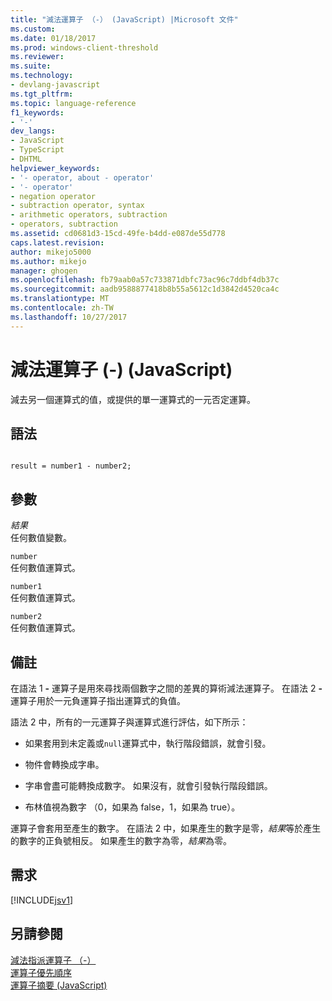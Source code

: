 ```yaml
---
title: "減法運算子 （-） (JavaScript) |Microsoft 文件"
ms.custom: 
ms.date: 01/18/2017
ms.prod: windows-client-threshold
ms.reviewer: 
ms.suite: 
ms.technology:
- devlang-javascript
ms.tgt_pltfrm: 
ms.topic: language-reference
f1_keywords:
- '-'
dev_langs:
- JavaScript
- TypeScript
- DHTML
helpviewer_keywords:
- '- operator, about - operator'
- '- operator'
- negation operator
- subtraction operator, syntax
- arithmetic operators, subtraction
- operators, subtraction
ms.assetid: cd0681d3-15cd-49fe-b4dd-e087de55d778
caps.latest.revision: 
author: mikejo5000
ms.author: mikejo
manager: ghogen
ms.openlocfilehash: fb79aab0a57c733871dbfc73ac96c7ddbf4db37c
ms.sourcegitcommit: aadb9588877418b8b55a5612c1d3842d4520ca4c
ms.translationtype: MT
ms.contentlocale: zh-TW
ms.lasthandoff: 10/27/2017
---
```

# <a name="subtraction-operator---javascript"></a>減法運算子 (-) (JavaScript)
減去另一個運算式的值，或提供的單一運算式的一元否定運算。  
  
## <a name="syntax"></a>語法  
  
```  
  
result = number1 - number2;  
```  
  
## <a name="parameters"></a>參數  
 *結果*  
 任何數值變數。  
  
 `number`  
 任何數值運算式。  
  
 `number1`  
 任何數值運算式。  
  
 `number2`  
 任何數值運算式。  
  
## <a name="remarks"></a>備註  
 在語法 1  **-** 運算子是用來尋找兩個數字之間的差異的算術減法運算子。 在語法 2  **-** 運算子用於一元負運算子指出運算式的負值。  
  
 語法 2 中，所有的一元運算子與運算式進行評估，如下所示：  
  
-   如果套用到未定義或`null`運算式中，執行階段錯誤，就會引發。  
  
-   物件會轉換成字串。  
  
-   字串會盡可能轉換成數字。 如果沒有，就會引發執行階段錯誤。  
  
-   布林值視為數字 （0，如果為 false，1，如果為 true）。  
  
 運算子會套用至產生的數字。 在語法 2 中，如果產生的數字是零，*結果*等於產生的數字的正負號相反。 如果產生的數字為零，*結果*為零。  
  
## <a name="requirements"></a>需求  
 [!INCLUDE[jsv1](../../javascript/misc/includes/jsv1-md.md)]  
  
## <a name="see-also"></a>另請參閱  
 [減法指派運算子 （-）](../../javascript/reference/subtraction-assignment-operator-decrement-equal-javascript.md)   
 [運算子優先順序](../../javascript/operator-subtractprecedence-javascript.md)   
 [運算子摘要 (JavaScript)](../../javascript/misc/operator-subtractsummary-javascript.md)
